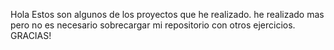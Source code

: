 Hola Estos son algunos de los proyectos que he realizado.
he realizado mas pero no es necesario sobrecargar mi repositorio con otros ejercicios.
GRACIAS!

